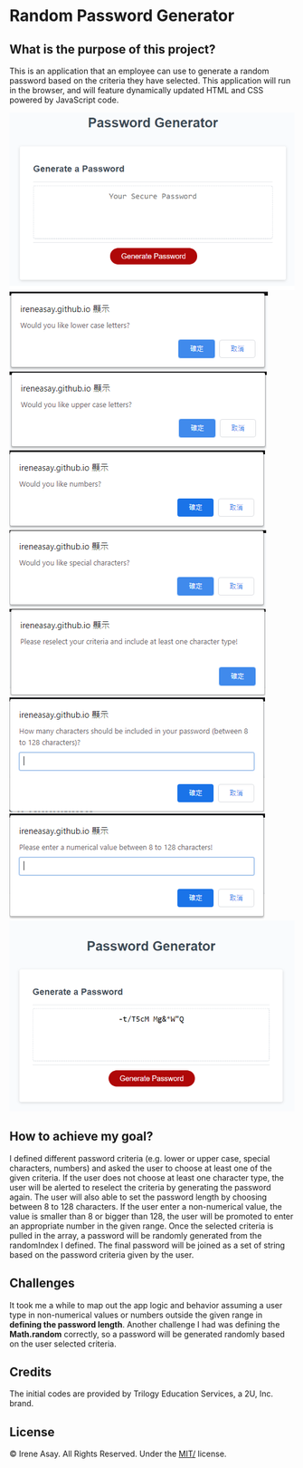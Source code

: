 # Random Password Generator

## What is the purpose of this project? 

This is an application that an employee can use to generate a random password based on the criteria they have selected. This application will run in the browser, and will feature dynamically updated HTML and CSS powered by JavaScript code. 

![Screenshot 1](assets/PG_1.png)
![Screenshot 2](assets/PG_2.png)
![Screenshot 3](assets/PG_3.png)
![Screenshot 4](assets/PG_4.png)
![Screenshot 5](assets/PG_5.png)
![Screenshot 6](assets/PG_6.png)
![Screenshot 7](assets/PG_7.png)
![Screenshot 8](assets/PG_8.png)
![Screenshot 9](assets/PG_9.png)


## How to achieve my goal?

I defined different password criteria (e.g. lower or upper case, special characters, numbers) and asked the user to choose at least one of the given criteria. If the user does not choose at least one character type, the user will be alerted to reselect the criteria by generating the password again. The user will also able to set the password length by choosing between 8 to 128 characters. If the user enter a non-numerical value, the value is smaller than 8 or bigger than 128, the user will be promoted to enter an appropriate number in the given range. Once the selected criteria is pulled in the array, a password will be randomly generated from the randomIndex I defined. The final password will be joined as a set of string based on the password criteria given by the user.

## Challenges

It took me a while to map out the app logic and behavior assuming a user type in non-numerical values or numbers outside the given range in **defining the password length**. Another challenge I had was defining the **Math.random** correctly, so a password will be generated randomly based on the user selected criteria.


## Credits

The initial codes are provided by Trilogy Education Services, a 2U, Inc. brand.


## License

© Irene Asay. All Rights Reserved. Under the [MIT/](./license.txt) license.
